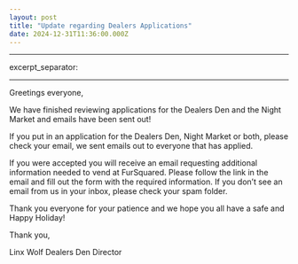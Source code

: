 ```yaml
---
layout: post
title: "Update regarding Dealers Applications"
date: 2024-12-31T11:36:00.000Z
---
```


---
excerpt_separator: 
<!--more-->
---

Greetings everyone,

We have finished reviewing applications for the Dealers Den and the Night Market and emails have been sent out! 

<!--more-->

If you put in an application for the Dealers Den, Night Market or both, please check your email, we sent emails out to everyone that has applied. 

If you were accepted you will receive an email requesting additional information needed to vend at FurSquared. Please follow the link in the email and fill out the form with the required information. If you don’t see an email from us in your inbox, please check your spam folder.


Thank you everyone for your patience and we hope you all have a safe and Happy Holiday!


Thank you,

Linx Wolf
Dealers Den Director 